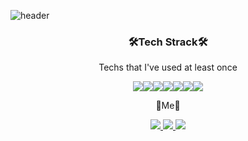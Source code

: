 ![header](https://capsule-render.vercel.app/api?type=shark&color=auto&height=300&section=header&text=Giho%20Nam&fontSize=90&descAlign=62)
<h3 align ="center">🛠️Tech Strack🛠️</h3>
<p align = "center">Techs that I've used at least once </p>

<p align = "center">
<img src="https://img.shields.io/badge/Python-3766AB?style=flat-square&logo=Python&logoColor=white"><img src="https://img.shields.io/badge/JavaScript-F7DF1E?style=flat-square&logo=JavaScript&logoColor=black"><img src="https://img.shields.io/badge/aws-232F3E?style=flat-square&logo=Amazon AWS&logoColor=white"><img src="https://img.shields.io/badge/Blazor-512BD4?style=flat-square&logo=Blazor&logoColor=white"><img src="https://img.shields.io/badge/Electron-47848F?style=flat-square&logo=Electron&logoColor=white"><img src="https://img.shields.io/badge/HTML5-E34F26?style=flat-square&logo=HTML5&logoColor=black"><img src="https://img.shields.io/badge/CSS3-1572B6?style=flat-square&logo=CSS3&logoColor=Black"></p>


<p align = "center">📌Me📌</p>
<p align = "center">
  <a href = "https://www.instagram.com/lime_s_ho/">
  <img src="https://img.shields.io/badge/Instagram-E4405F?style=flat-square&logo=Instagram&logoColor=white&link=https://www.instagram.com/lime_s_ho/">
  <img src="https://img.shields.io/badge/lime18110060@gmail.com-EA4335?style=flat-square&logo=Gmail&logoColor=white">                                              
  <a href = "https://www.facebook.com/limesho/">
  <img src="https://img.shields.io/badge/Facebook-1877F2?style=flat-square&logo=Facebook&logoColor=white&link=https://www.facebook.com/limesho/">                                                                                                                                                    </p>
